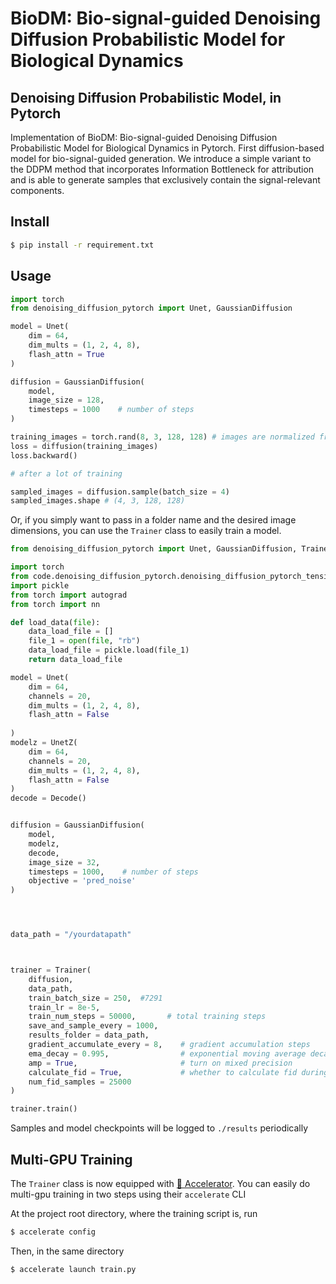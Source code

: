 # BioDM: Bio-signal-guided Denoising Diffusion Probabilistic Model for Biological Dynamics
## Denoising Diffusion Probabilistic Model, in Pytorch

Implementation of BioDM: Bio-signal-guided Denoising Diffusion Probabilistic Model for Biological Dynamics in Pytorch. First diffusion-based model for bio-signal-guided generation. We introduce a simple variant to the DDPM method that incorporates Information Bottleneck for attribution and is able to generate samples that exclusively contain the signal-relevant components.


## Install

```bash
$ pip install -r requirement.txt
```

## Usage

```python
import torch
from denoising_diffusion_pytorch import Unet, GaussianDiffusion

model = Unet(
    dim = 64,
    dim_mults = (1, 2, 4, 8),
    flash_attn = True
)

diffusion = GaussianDiffusion(
    model,
    image_size = 128,
    timesteps = 1000    # number of steps
)

training_images = torch.rand(8, 3, 128, 128) # images are normalized from 0 to 1
loss = diffusion(training_images)
loss.backward()

# after a lot of training

sampled_images = diffusion.sample(batch_size = 4)
sampled_images.shape # (4, 3, 128, 128)
```

Or, if you simply want to pass in a folder name and the desired image dimensions, you can use the `Trainer` class to easily train a model.

```python
from denoising_diffusion_pytorch import Unet, GaussianDiffusion, Trainer

import torch
from code.denoising_diffusion_pytorch.denoising_diffusion_pytorch_tension import Unet, GaussianDiffusion,Trainer, UnetZ, Decode
import pickle
from torch import autograd
from torch import nn

def load_data(file):
    data_load_file = []
    file_1 = open(file, "rb")
    data_load_file = pickle.load(file_1)
    return data_load_file

model = Unet(
    dim = 64,
    channels = 20, 
    dim_mults = (1, 2, 4, 8),
    flash_attn = False
    
)
modelz = UnetZ(
    dim = 64,
    channels = 20, 
    dim_mults = (1, 2, 4, 8),
    flash_attn = False   
)
decode = Decode()


diffusion = GaussianDiffusion(
    model,
    modelz,
    decode, 
    image_size = 32,
    timesteps = 1000,    # number of steps
    objective = 'pred_noise'
)




data_path = "/yourdatapath"



trainer = Trainer(
    diffusion,
    data_path,
    train_batch_size = 250,  #7291
    train_lr = 8e-5,
    train_num_steps = 50000,       # total training steps
    save_and_sample_every = 1000,
    results_folder = data_path,
    gradient_accumulate_every = 8,    # gradient accumulation steps
    ema_decay = 0.995,                # exponential moving average decay
    amp = True,                       # turn on mixed precision
    calculate_fid = True,             # whether to calculate fid during training
    num_fid_samples = 25000
)

trainer.train()
```

Samples and model checkpoints will be logged to `./results` periodically

## Multi-GPU Training

The `Trainer` class is now equipped with <a href="https://huggingface.co/docs/accelerate/accelerator">🤗 Accelerator</a>. You can easily do multi-gpu training in two steps using their `accelerate` CLI

At the project root directory, where the training script is, run

```python
$ accelerate config
```

Then, in the same directory

```python
$ accelerate launch train.py
```

